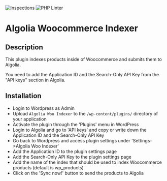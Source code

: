 ![Inspections](https://github.com/w3bdesign/algolia-woo-indexer/workflows/Inspections/badge.svg) ![PHP Linter](https://img.shields.io/badge/Code%20checked%20with-PHPCS-green)


# Algolia Woocommerce Indexer

## Description

This plugin indexes products inside of Woocommerce and submits them to Algolia.

You need to add the Application ID and the Search-Only API Key from the "API keys" section in Algolia.


## Installation

* Login to Wordpress as Admin
* Upload `Algolia Woo Indexer` to the `/wp-content/plugins/` directory of your application
* Activate the plugin through the 'Plugins' menu in WordPress
* Login to Algolia and go to 'API keys' and copy or write down the Application ID and the Search-Only API Key
* Go back to Wordpress and access plugin settings under 'Settings->Algolia Woo Indexer'
* Add the Application ID to the plugin settings page
* Add the Search-Only API Key to the plugin settings page
* Add the name of the index that should be used to index Woocommerce products (default is wp_products)
* Click on the 'Sync now!' button to send the products to Algolia
